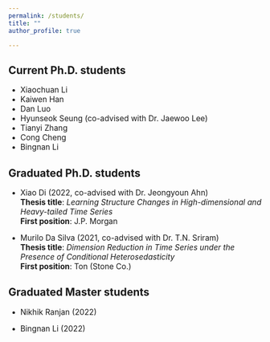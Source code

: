 ```yaml
---
permalink: /students/
title: ""
author_profile: true

---
```


## Current Ph.D. students

* <span style="font-size:1.1em;">Xiaochuan Li</span>  
* <span style="font-size:1.1em;">Kaiwen Han</span>            
* <span style="font-size:1.1em;">Dan Luo</span>      
* <span style="font-size:1.1em;">Hyunseok Seung (co-advised with Dr. Jaewoo Lee)</span>           
* <span style="font-size:1.1em;">Tianyi Zhang</span>     
* <span style="font-size:1.1em;">Cong Cheng</span>     
* <span style="font-size:1.1em;">Bingnan Li</span>   



## Graduated Ph.D. students

* <span style="font-size:1.1em;">Xiao Di (2022, co-advised with Dr. Jeongyoun Ahn)  
**Thesis title**: _Learning Structure Changes in High-dimensional and Heavy-tailed Time Series_  
**First position**: J.P. Morgan</span>   

* <span style="font-size:1.1em;">Murilo Da Silva (2021, co-advised with Dr. T.N. Sriram)  
**Thesis title**: _Dimension Reduction in Time Series under the Presence of Conditional Heterosedasticity_  
**First position**: Ton (Stone Co.)</span>   



## Graduated Master students

* <span style="font-size:1.1em;">Nikhik Ranjan (2022)  </span>
<!-- **Thesis title**: _Combining Stacked Ensembling with Deep Neural Networks for Stock Predictions_ </span> -->

* <span style="font-size:1.1em;">Bingnan Li (2022)   </span>
<!-- **Thesis title**: _Real-time Blood Pressure Estimation with Contact-free BedDot Monitor System_</span> -->

